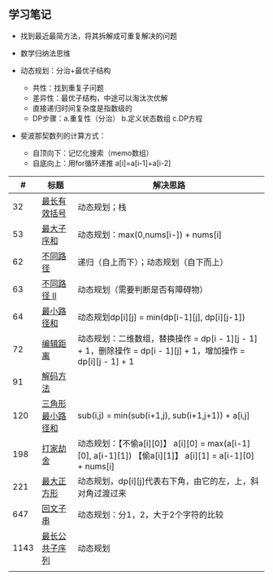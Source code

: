 ## 学习笔记
 
+ 找到最近最简方法，将其拆解成可重复解决的问题
+ 数学归纳法思维
+ 动态规划：分治+最优子结构
	+ 共性：找到重复子问题
	+ 差异性：最优子结构，中途可以淘汰次优解
	+ 直接递归时间复杂度是指数级的
	+ DP步骤：a.重复性（分治） b.定义状态数组 c.DP方程

+ 斐波那契数列的计算方式：
	+ 自顶向下：记忆化搜索（memo数组）
	+ 自底向上：用for循环递推 a[i]=a[i-1]+a[i-2]


|#|标题|解决思路|
|---|---|------|
|32|[最长有效括号](https://leetcode-cn.com/problems/longest-valid-parentheses/)|动态规划；栈|
|53|[最大子序和](https://leetcode-cn.com/problems/maximum-subarray/)|动态规划：max(0,nums[i-]) + nums[i]|
|62|[不同路径](https://leetcode-cn.com/problems/unique-paths/)|递归（自上而下）；动态规划（自下而上）|
|63|[不同路径 II](https://leetcode-cn.com/problems/unique-paths-ii/)|动态规划（需要判断是否有障碍物）|
|64|[最小路径和](https://leetcode-cn.com/problems/minimum-path-sum/)|动态规划dp[i][j] = min(dp[i-1][j], dp[i][j-1])|
|72|[编辑距离](https://leetcode-cn.com/problems/edit-distance/)|动态规划：二维数组，替换操作 = dp[i - 1][j - 1] + 1，删除操作 = dp[i - 1][j] + 1，增加操作 = dp[i][j - 1] + 1|
|91|[解码方法](https://leetcode-cn.com/problems/decode-ways/)||
|120|[三角形最小路径和](https://leetcode-cn.com/problems/triangle/)|sub(i,j) = min(sub(i+1,j), sub(i+1,j+1)) + a[i,j]|
|198|[打家劫舍](https://leetcode-cn.com/problems/house-robber/)|动态规划：【不偷a[i][0]】 a[i][0] = max(a[i-1][0], a[i-1][1]) 【偷a[i][1]】 a[i][1] = a[i-1][0] + nums[i] |
|221|[最大正方形](https://leetcode-cn.com/problems/maximal-square/)|动态规划，dp[i][j]代表右下角，由它的左，上，斜对角过渡过来|
|647|[回文子串](https://leetcode-cn.com/problems/palindromic-substrings/)|动态规划：分1，2，大于2个字符的比较|
|1143|[最长公共子序列](https://leetcode-cn.com/problems/longest-common-subsequence/)|动态规划|
||[]()||

